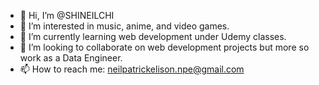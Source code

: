 - 👋 Hi, I’m @SHINEILCHI
- 👀 I’m interested in music, anime, and video games.
- 🌱 I’m currently learning web development under Udemy classes.
- 💞️ I’m looking to collaborate on web development projects but more so work as a Data Engineer.
- 📫 How to reach me: neilpatrickelison.npe@gmail.com

<!---
SHINEILCHI/SHINEILCHI is a ✨ special ✨ repository because its `README.md` (this file) appears on your GitHub profile.
You can click the Preview link to take a look at your changes.
--->
